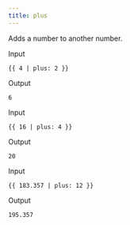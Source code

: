 ```yaml
---
title: plus
---
```


Adds a number to another number.

Input
```liquid
{{ 4 | plus: 2 }}
```

Output
```text
6
```

Input
```liquid
{{ 16 | plus: 4 }}
```

Output
```text
20
```

Input
```liquid
{{ 183.357 | plus: 12 }}
```

Output
```text
195.357
```
